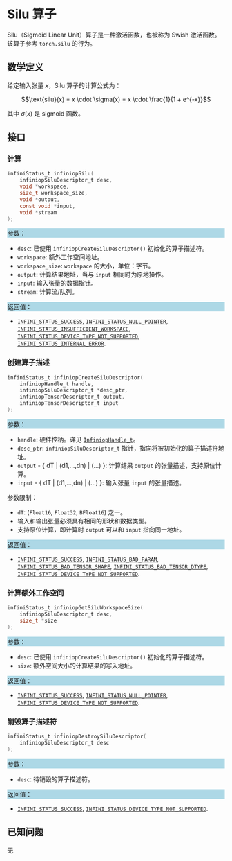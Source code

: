 # Silu 算子

Silu（Sigmoid Linear Unit）算子是一种激活函数，也被称为 Swish 激活函数。该算子参考 `torch.silu` 的行为。

## 数学定义

给定输入张量 $x$，Silu 算子的计算公式为：

$$\text{silu}(x) = x \cdot \sigma(x) = x \cdot \frac{1}{1 + e^{-x}}$$

其中 $\sigma(x)$ 是 sigmoid 函数。

## 接口

### 计算

```c
infiniStatus_t infiniopSilu(
    infiniopSiluDescriptor_t desc,
    void *workspace,
    size_t workspace_size,
    void *output,
    const void *input,
    void *stream
);
```

<div style="background-color: lightblue; padding: 1px;"> 参数：</div>

- `desc`:
  已使用 `infiniopCreateSiluDescriptor()` 初始化的算子描述符。
- `workspace`:
  额外工作空间地址。
- `workspace_size`:
  `workspace` 的大小，单位：字节。
- `output`:
  计算结果地址，当与 `input` 相同时为原地操作。
- `input`:
  输入张量的数据指针。
- `stream`:
  计算流/队列。

<div style="background-color: lightblue; padding: 1px;"> 返回值：</div>

- [`INFINI_STATUS_SUCCESS`], [`INFINI_STATUS_NULL_POINTER`], [`INFINI_STATUS_INSUFFICIENT_WORKSPACE`], [`INFINI_STATUS_DEVICE_TYPE_NOT_SUPPORTED`], [`INFINI_STATUS_INTERNAL_ERROR`].

### 创建算子描述

```c
infiniStatus_t infiniopCreateSiluDescriptor(
    infiniopHandle_t handle,
    infiniopSiluDescriptor_t *desc_ptr,
    infiniopTensorDescriptor_t output,
    infiniopTensorDescriptor_t input
);
```

<div style="background-color: lightblue; padding: 1px;"> 参数：</div>

- `handle`:
  硬件控柄。详见 [`InfiniopHandle_t`]。
- `desc_ptr`:
  `infiniopSiluDescriptor_t` 指针，指向将被初始化的算子描述符地址。
- `output` - { dT | (d1,...,dn) | (...) }:
  计算结果 `output` 的张量描述，支持原位计算。
- `input` - { dT | (d1,...,dn) | (...) }:
  输入张量 `input` 的张量描述。

参数限制：

- `dT`: (`Float16`, `Float32`, `BFloat16`) 之一。
- 输入和输出张量必须具有相同的形状和数据类型。
- 支持原位计算，即计算时 `output` 可以和 `input` 指向同一地址。

<div style="background-color: lightblue; padding: 1px;"> 返回值：</div>

- [`INFINI_STATUS_SUCCESS`], [`INFINI_STATUS_BAD_PARAM`], [`INFINI_STATUS_BAD_TENSOR_SHAPE`], [`INFINI_STATUS_BAD_TENSOR_DTYPE`], [`INFINI_STATUS_DEVICE_TYPE_NOT_SUPPORTED`].

### 计算额外工作空间

```c
infiniStatus_t infiniopGetSiluWorkspaceSize(
    infiniopSiluDescriptor_t desc,
    size_t *size
);
```

<div style="background-color: lightblue; padding: 1px;"> 参数：</div>

- `desc`:
  已使用 `infiniopCreateSiluDescriptor()` 初始化的算子描述符。
- `size`:
  额外空间大小的计算结果的写入地址。

<div style="background-color: lightblue; padding: 1px;"> 返回值：</div>

- [`INFINI_STATUS_SUCCESS`], [`INFINI_STATUS_NULL_POINTER`], [`INFINI_STATUS_DEVICE_TYPE_NOT_SUPPORTED`].

### 销毁算子描述符

```c
infiniStatus_t infiniopDestroySiluDescriptor(
    infiniopSiluDescriptor_t desc
);
```

<div style="background-color: lightblue; padding: 1px;"> 参数： </div>

- `desc`:
  待销毁的算子描述符。

<div style="background-color: lightblue; padding: 1px;"> 返回值： </div>

- [`INFINI_STATUS_SUCCESS`], [`INFINI_STATUS_DEVICE_TYPE_NOT_SUPPORTED`].

## 已知问题

无

<!-- 链接 -->
[`InfiniopHandle_t`]: /infiniop/handle/README.md

[`INFINI_STATUS_SUCCESS`]: /common/status/README.md#INFINI_STATUS_SUCCESS
[`INFINI_STATUS_BAD_PARAM`]: /common/status/README.md#INFINI_STATUS_BAD_PARAM
[`INFINI_STATUS_DEVICE_TYPE_NOT_SUPPORTED`]: /common/status/README.md#INFINI_STATUS_DEVICE_TYPE_NOT_SUPPORTED
[`INFINI_STATUS_BAD_TENSOR_SHAPE`]: /common/status/README.md#INFINI_STATUS_BAD_TENSOR_SHAPE
[`INFINI_STATUS_BAD_TENSOR_DTYPE`]: /common/status/README.md#INFINI_STATUS_BAD_TENSOR_DTYPE
[`INFINI_STATUS_NULL_POINTER`]:/common/status/README.md#INFINI_STATUS_NULL_POINTER
[`INFINI_STATUS_INSUFFICIENT_WORKSPACE`]:/common/status/README.md#INFINI_STATUS_INSUFFICIENT_WORKSPACE
[`INFINI_STATUS_INTERNAL_ERROR`]:/common/status/README.md#INFINI_STATUS_INTERNAL_ERROR
